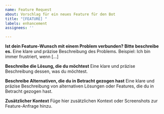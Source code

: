 ```yaml
---
name: Feature Request
about: Vorschlag für ein neues Feature für den Bot
title: "[FEATURE] "
labels: enhancement
assignees: ''

---
```


**Ist dein Feature-Wunsch mit einem Problem verbunden? Bitte beschreibe es.**
Eine klare und präzise Beschreibung des Problems. Beispiel: Ich bin immer frustriert, wenn [...]

**Beschreibe die Lösung, die du möchtest**
Eine klare und präzise Beschreibung dessen, was du möchtest.

**Beschreibe Alternativen, die du in Betracht gezogen hast**
Eine klare und präzise Beschreibung von alternativen Lösungen oder Features, die du in Betracht gezogen hast.

**Zusätzlicher Kontext**
Füge hier zusätzlichen Kontext oder Screenshots zur Feature-Anfrage hinzu.
